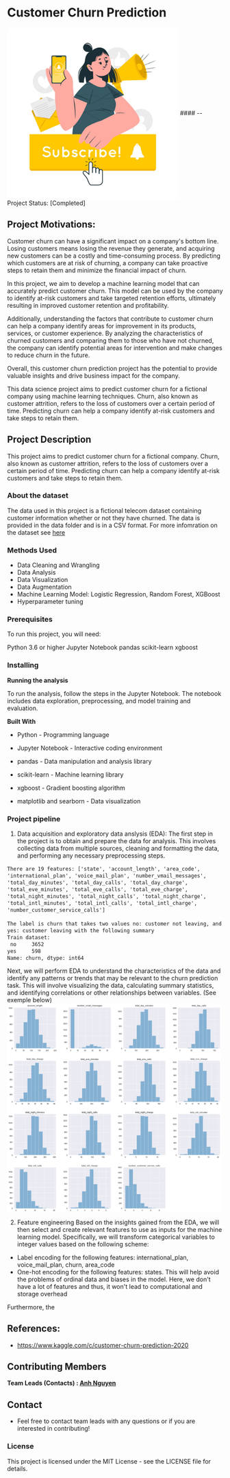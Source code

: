 # Customer Churn Prediction

<img src="/images/subscribe.jpg" width="400" align = "center">
#### -- Project Status: [Completed]

## Project Motivations:
Customer churn can have a significant impact on a company's bottom line. Losing customers means losing the revenue they generate, and acquiring new customers can be a costly and time-consuming process. By predicting which customers are at risk of churning, a company can take proactive steps to retain them and minimize the financial impact of churn.

In this project, we aim to develop a machine learning model that can accurately predict customer churn. This model can be used by the company to identify at-risk customers and take targeted retention efforts, ultimately resulting in improved customer retention and profitability.

Additionally, understanding the factors that contribute to customer churn can help a company identify areas for improvement in its products, services, or customer experience. By analyzing the characteristics of churned customers and comparing them to those who have not churned, the company can identify potential areas for intervention and make changes to reduce churn in the future.

Overall, this customer churn prediction project has the potential to provide valuable insights and drive business impact for the company.


This data science project aims to predict customer churn for a fictional company using machine learning techniques. 
Churn, also known as customer attrition, refers to the loss of customers over a certain period of time. 
Predicting churn can help a company identify at-risk customers and take steps to retain them.

## Project Description

This project aims to predict customer churn for a fictional company. 
Churn, also known as customer attrition, refers to the loss of customers over a certain period of time. 
Predicting churn can help a company identify at-risk customers and take steps to retain them.

### About the dataset

The data used in this project is a fictional telecom dataset containing customer information whether or not they have churned. 
The data is provided in the data folder and is in a CSV format. For more infomration on the dataset see [here](https://www.kaggle.com/c/customer-churn-prediction-2020)

### Methods Used
* Data Cleaning and Wrangling
* Data Analysis
* Data Visualization
* Data Augmentation
* Machine Learning Model: Logistic Regression, Random Forest, XGBoost
* Hyperparameter tuning

### Prerequisites 

To run this project, you will need:

Python 3.6 or higher
Jupyter Notebook
pandas
scikit-learn
xgboost

### Installing

**Running the analysis**

To run the analysis, follow the steps in the Jupyter Notebook. The notebook includes data exploration, preprocessing, and model training and evaluation.

**Built With**

* Python - Programming language

* Jupyter Notebook - Interactive coding environment

* pandas - Data manipulation and analysis library

* scikit-learn - Machine learning library

* xgboost - Gradient boosting algorithm

* matplotlib and searborn - Data visualization

### Project pipeline
1. Data acquisition and exploratory data anslysis (EDA):
The first step in the project is to obtain and prepare the data for analysis. 
This involves collecting data from multiple sources, cleaning and formatting the data, and performing any necessary preprocessing steps.
```
There are 19 features: ['state', 'account_length', 'area_code', 'international_plan', 'voice_mail_plan', 'number_vmail_messages', 'total_day_minutes', 'total_day_calls', 'total_day_charge', 'total_eve_minutes', 'total_eve_calls', 'total_eve_charge', 'total_night_minutes', 'total_night_calls', 'total_night_charge', 'total_intl_minutes', 'total_intl_calls', 'total_intl_charge', 'number_customer_service_calls']

The label is churn that takes two values no: customer not leaving, and yes: customer leaving with the following summary
Train dataset:
 no     3652
yes     598
Name: churn, dtype: int64
```
Next, we will perform EDA to understand the characteristics of the data and identify any patterns or trends that may be relevant to the churn prediction task. 
This will involve visualizing the data, calculating summary statistics, and identifying correlations or other relationships between variables. (See exemple below)
<img src="/images/hisplot.png" width="500" align = "center">

2. Feature engineering
Based on the insights gained from the EDA, we will then select and create relevant features to use as inputs for the machine learning model. 
Specifically, we will transform categorical variables to integer values based on the following scheme:
* Label encoding for the following features: international_plan, voice_mail_plan, churn, area_code
* One-hot encoding for the following features: states. This will help avoid the problems of ordinal data and biases in the model. 
Here, we don't have a lot of features and thus, it won't lead to computational and storage overhead

Furthermore, the 

## References:
* https://www.kaggle.com/c/customer-churn-prediction-2020

## Contributing Members

**Team Leads (Contacts) : [Anh Nguyen ](https://github.com/avtnguyen)**

## Contact
* Feel free to contact team leads with any questions or if you are interested in contributing!

### License
This project is licensed under the MIT License - see the LICENSE file for details.